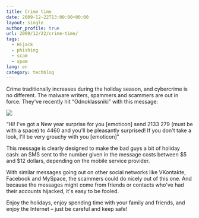 ```yaml
---
title: Crime time
date: 2009-12-22T13:00:00+00:00
layout: single
author_profile: true
url: 2009/12/22/crime-time/
tags:
  - Hijack
  - phishing
  - scam
  - spam
lang: en
category: techblog
---
```

Crime traditionally increases during the holiday season, and cybercrime is no different. The malware writers, spammers and scammers are out in force. They've recently hit &#8220;Odnoklassniki&#8221; with this message:

<div>
</div>

<div>
  <a href="http://3.bp.blogspot.com/_vaUVXcmC3OI/SzC7nq7OHwI/AAAAAAAAAfI/XgLA8JNwf-Q/s1600-h/208187986.bmp" imageanchor="1"><img border="0" src="http://3.bp.blogspot.com/_vaUVXcmC3OI/SzC7nq7OHwI/AAAAAAAAAfI/XgLA8JNwf-Q/s640/208187986.bmp" /></a>
</div>

&#8220;Hi! I've got a New year surprise for you [emoticon] send 2133 279 (must be with a space) to 4460 and you'll be pleasantly surprised! If you don't take a look, I'll be very grouchy with you [emoticon]&#8221;

This message is clearly designed to make the bad guys a bit of holiday cash: an SMS sent to the number given in the message costs between $5 and $12 dollars, depending on the mobile service provider.

With similar messages going out on other social networks like VKontakte, Facebook and MySpace, the scammers could do nicely out of this one. And because the messages might come from friends or contacts who've had their accounts hijacked, it's easy to be fooled.

Enjoy the holidays, enjoy spending time with your family and friends, and enjoy the Internet – just be careful and keep safe!